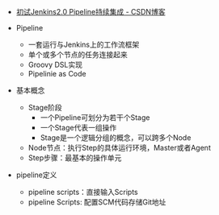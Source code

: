 

* [初试Jenkins2.0 Pipeline持续集成 - CSDN博客 ](http://blog.csdn.net/aixiaoyang168/article/details/72818804)

* Pipeline
  * 一套运行与Jenkins上的工作流框架
  * 单个或多个节点的任务连接起来
  * Groovy DSL实现
  * Pipelinie as Code
* 基本概念
  * Stage阶段
    * 一个Pipeline可划分为若干个Stage
    * 一个Stage代表一组操作
    * Stage是一个逻辑分组的概念，可以跨多个Node
  * Node节点：执行Step的具体运行环境，Master或者Agent
  * Step步骤：最基本的操作单元
* pipeline定义
  * pipeline scripts：直接输入Scripts
  * pipeline Scripts: 配置SCM代码存储Git地址